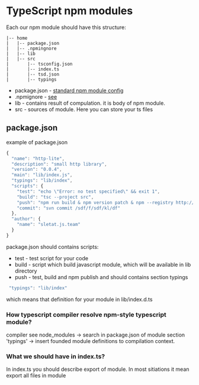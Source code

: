 # TypeScript npm modules

Each our npm module should have this structure:

    |-- home
    |   |-- package.json
    |   |-- .npmingnore
    |   |-- lib
    |   |-- src
    |       |-- tsconfig.json
    |       |-- index.ts
    |       |-- tsd.json
    |       |-- typings

* package.json - [standard npm module config](https://docs.npmjs.com/files/package.json)
* .npmignore - [see](https://docs.npmjs.com/misc/developers)
* lib - contains result of compulation. it is body of npm module. 
* src - sources of module. Here you can store your ts files
## package.json
example of package.json
```javascript
{
  "name": "http-lite",
  "description": "small http library",
  "version": "0.0.4",
  "main": "lib/index.js",
  "typings": "lib/index",
  "scripts": {
    "test": "echo \"Error: no test specified\" && exit 1",
    "build": "tsc --project src",
    "push": "npm run build & npm version patch & npm --registry http://registry.jsteam.sletat.ru publish",
    "commit": "svn commit /sdf/f/sdf/kl/df"
  },
  "author": {
    "name": "sletat.js.team"
  }
}
```
package.json should contains scripts:
* test  - test script for your code
* build - script which build javascript module, which will be available in lib directory
* push  - test, build and npm publish
and should contains section typings
```javascript
 "typings": "lib/index"
```
which means that definition for your module in lib/index.d.ts

### How typescript compiler resolve npm-style typescript module?
compiler see node_modules -> search in package.json of module section 'typings' -> insert founded module definitions to compilation context.
### What we should have in index.ts? 
In index.ts you should describe export of module. In most sitiations it mean export all files in module
